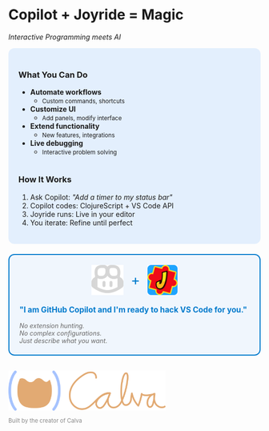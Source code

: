 <div class="slide">

# Copilot + Joyride = Magic
*Interactive Programming meets AI*

<div class="row" style="gap: 1rem;">
<div class="column col-7">

<div style="background: rgba(0,120,255,0.1); padding: 20px; border-radius: 12px; margin-bottom: 20px;">

<div class="row" style="gap: 0.5rem;" container-name="nested-row">
<div class="column col-5">

### What You Can Do

* <i class="fas fa-terminal"></i> <strong>Automate workflows</strong>
  * <small>Custom commands, shortcuts</small>
* <i class="fas fa-paint-brush"></i> <strong>Customize UI</strong>
  * <small>Add panels, modify interface</small>
* <i class="fas fa-plug"></i> <strong>Extend functionality</strong>
  * <small>New features, integrations</small>
* <i class="fas fa-code"></i> <strong>Live debugging</strong>
  * <small>Interactive problem solving</small>
</div>

<div class="column col-7">

### How It Works

1. Ask Copilot: <em>"Add a timer to my status bar"</em><br/>
1. Copilot codes: ClojureScript + VS Code API<br/>
1. Joyride runs: Live in your editor<br/>
1. You iterate: Refine until perfect

</div>

</div>
</div>

</div>

<div class="column col-4 center">

<div style="border: 2px solid #007ACC; border-radius: 12px; padding: 20px; background: rgba(0,120,255,0.05);">

<div style="display: flex; align-items: center; justify-content: center; gap: 15px; margin-bottom: 20px;">
<img src="../images/copilot-icon-light.png" alt="Copilot" style="height: 60px;" />
<span style="font-size: 2em; color: #007ACC;">+</span>
<img src="../images/joyride-icon.png" alt="Joyride" style="height: 60px;" />
</div>

<div style="font-size: 1.1em; color: #007ACC; font-weight: bold; margin-bottom: 15px;">
"I am GitHub Copilot and I'm ready to hack VS Code for you."
</div>

<div style="font-size: 0.9em; color: #666; font-style: italic;">
No extension hunting.<br/>
No complex configurations.<br/>
Just describe what you want.
</div>

</div>

<div style="margin-top: 30px;">
<img src="../images/calva-logo-600w.png" alt="Calva Logo" style="height: 80px; opacity: 0.8;" />
<div style="font-size: 0.8em; color: #888; margin-top: 10px;">
Built by the creator of Calva
</div>
</div>

</div>

</div>

</div>

</div>
